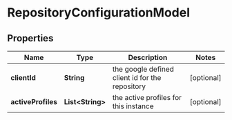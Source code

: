 
# RepositoryConfigurationModel

## Properties
Name | Type | Description | Notes
------------ | ------------- | ------------- | -------------
**clientId** | **String** | the google defined client id for the repository |  [optional]
**activeProfiles** | **List&lt;String&gt;** | the active profiles for this instance |  [optional]



